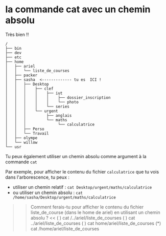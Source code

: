 # la commande cat avec un chemin absolu

Très bien !!


```
/
├── bin
├── dev
├── etc
├── home
│   ├── ariel
│   │   └── liste_de_courses 
│   ├── packer
│   ├── sasha  <------------- tu es  ICI !
│   │   ├── Desktop 
│   │   │    ├── clef
│   │   │    │    ├── iut
│   │   │    │    │    ├── dossier_inscription
│   │   │    │    │    └── photo 
│   │   │    │    └── series 
│   │   │    └── urgent
│   │   │         ├── anglais
│   │   │         └── maths 
│   │   │              └── calculatrice 
│   │   ├── Perso
│   │   └── Travail 
│   ├── olympe
│   └── willow
└── usr
``` 

Tu peux également utiliser un chemin absolu comme argument à la commande `cat`

Par exemple, pour afficher le contenu du fichier `calculatrice` que tu vois dans l'arborescence, tu peux :
* utiliser un chemin relatif : `cat Desktop/urgent/maths/calculatrice`
* ou utiliser un chemin absolu : `cat /home/sasha/Desktop/urgent/maths/calculatrice`


>> Comment ferais-tu pour afficher le contenu du fichier liste_de_course (dans le home de ariel) en utilisant un chemin absolu ? <<
( ) cat /../ariel/liste_de_courses
( ) cat ../ariel/liste_de_courses
( ) cat home/ariel/liste_de_courses
(*) cat /home/ariel/liste_de_courses
